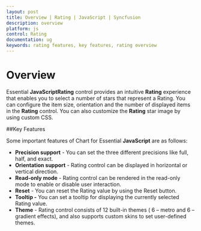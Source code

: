 ```yaml
---
layout: post
title: Overview | Rating | JavaScript | Syncfusion
description: overview
platform: js
control: Rating
documentation: ug
keywords: rating features, key features, rating overview
---
```


# Overview

Essential **JavaScriptRating** control provides an intuitive **Rating** experience that enables you to select a number of stars that represent a Rating. You can configure the item size, orientation and the number of displayed items in the **Rating** control. You can also customize the **Rating** star image by using custom CSS.

##Key Features

Some important features of Chart for Essential **JavaScript** are as follows:

* **Precision support** - You can set the three different precisions like full, half, and exact.
* **Orientation support** - Rating control can be displayed in horizontal or vertical direction.
* **Read-only mode** - Rating control can be rendered in the read-only mode to enable or disable user interaction.
* **Reset** - You can reset the Rating value by using the Reset button.
* **Tooltip -** You can set a tooltip for displaying the currently selected Rating value.
* **Theme** - Rating control consists of 12 built-in themes ( 6 – metro and 6 – gradient effects), and also supports custom skins to set user-defined themes.



